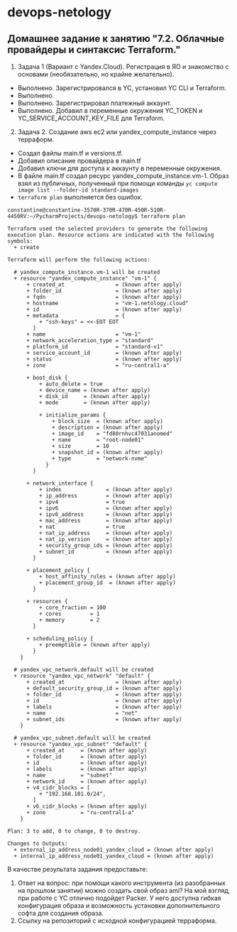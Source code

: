 # devops-netology

## Домашнее задание к занятию "7.2. Облачные провайдеры и синтаксис Terraform."

1) Задача 1 (Вариант с Yandex.Cloud). Регистрация в ЯО и знакомство с основами (необязательно, но крайне желательно).

* Выполнено. Зарегистрировался в YC, установил YC CLI и Terraform.
* Выполнено. 
* Выполнено. Зарегистрировал платежный аккаунт.
* Выполнено. Добавил в переменные окружения YC_TOKEN и YC_SERVICE_ACCOUNT_KEY_FILE для Terraform.

2) Задача 2. Создание aws ec2 или yandex_compute_instance через терраформ.

* Создал файлы main.tf и versions.tf.
* Добавил описание провайдера в main.tf
* Добавил ключи для доступа к аккаунту в переменные окружения.
* В файле main.tf создал ресурс yandex_compute_instance.vm-1. Образ взял из публичных, полученный при помощи команды `yc compute image list --folder-id standard-images`
* `terraform plan` выполняется без ошибок.

```commandline
constantine@constantine-3570R-370R-470R-450R-510R-4450RV:~/PycharmProjects/devops-netology$ terraform plan

Terraform used the selected providers to generate the following execution plan. Resource actions are indicated with the following symbols:
  + create

Terraform will perform the following actions:

  # yandex_compute_instance.vm-1 will be created
  + resource "yandex_compute_instance" "vm-1" {
      + created_at                = (known after apply)
      + folder_id                 = (known after apply)
      + fqdn                      = (known after apply)
      + hostname                  = "vm-1.netology.cloud"
      + id                        = (known after apply)
      + metadata                  = {
          + "ssh-keys" = <<-EOT EOT
        }
      + name                      = "vm-1"
      + network_acceleration_type = "standard"
      + platform_id               = "standard-v1"
      + service_account_id        = (known after apply)
      + status                    = (known after apply)
      + zone                      = "ru-central1-a"

      + boot_disk {
          + auto_delete = true
          + device_name = (known after apply)
          + disk_id     = (known after apply)
          + mode        = (known after apply)

          + initialize_params {
              + block_size  = (known after apply)
              + description = (known after apply)
              + image_id    = "fd80rnhvc47031anomed"
              + name        = "root-node01"
              + size        = 10
              + snapshot_id = (known after apply)
              + type        = "network-nvme"
            }
        }

      + network_interface {
          + index              = (known after apply)
          + ip_address         = (known after apply)
          + ipv4               = true
          + ipv6               = (known after apply)
          + ipv6_address       = (known after apply)
          + mac_address        = (known after apply)
          + nat                = true
          + nat_ip_address     = (known after apply)
          + nat_ip_version     = (known after apply)
          + security_group_ids = (known after apply)
          + subnet_id          = (known after apply)
        }

      + placement_policy {
          + host_affinity_rules = (known after apply)
          + placement_group_id  = (known after apply)
        }

      + resources {
          + core_fraction = 100
          + cores         = 1
          + memory        = 2
        }

      + scheduling_policy {
          + preemptible = (known after apply)
        }
    }

  # yandex_vpc_network.default will be created
  + resource "yandex_vpc_network" "default" {
      + created_at                = (known after apply)
      + default_security_group_id = (known after apply)
      + folder_id                 = (known after apply)
      + id                        = (known after apply)
      + labels                    = (known after apply)
      + name                      = "net"
      + subnet_ids                = (known after apply)
    }

  # yandex_vpc_subnet.default will be created
  + resource "yandex_vpc_subnet" "default" {
      + created_at     = (known after apply)
      + folder_id      = (known after apply)
      + id             = (known after apply)
      + labels         = (known after apply)
      + name           = "subnet"
      + network_id     = (known after apply)
      + v4_cidr_blocks = [
          + "192.168.101.0/24",
        ]
      + v6_cidr_blocks = (known after apply)
      + zone           = "ru-central1-a"
    }

Plan: 3 to add, 0 to change, 0 to destroy.

Changes to Outputs:
  + external_ip_address_node01_yandex_cloud = (known after apply)
  + internal_ip_address_node01_yandex_cloud = (known after apply)

```

В качестве результата задания предоставьте:
1) Ответ на вопрос: при помощи какого инструмента (из разобранных на прошлом занятии) можно создать свой образ ami?
На мой взгляд, при работе с YC отлично подойдет Packer. У него доступна гибкая конфигурация образа и возможность установки дополнительного софта для создания образа.
2) Ссылку на репозиторий с исходной конфигурацией терраформа.